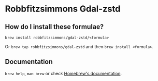 # Robbfitzsimmons Gdal-zstd

## How do I install these formulae?

`brew install robbfitzsimmons/gdal-zstd/<formula>`

Or `brew tap robbfitzsimmons/gdal-zstd` and then `brew install <formula>`.

## Documentation

`brew help`, `man brew` or check [Homebrew's documentation](https://docs.brew.sh).
